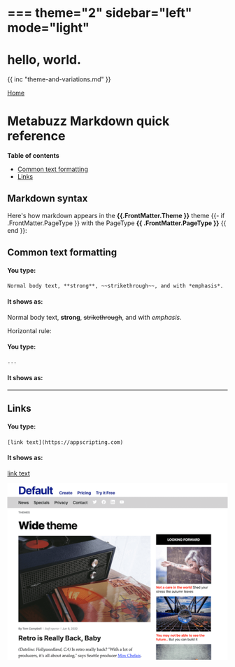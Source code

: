 ===
theme="2"
sidebar="left"
mode="light"
===


# hello, world.

{{ inc "theme-and-variations.md" }}


[Home](./index.html)

# Metabuzz Markdown quick reference

**Table of contents** 

* [Common text formatting](#common-text-formatting)
* [Links](#links)

## Markdown syntax

Here's how markdown appears in the **{{.FrontMatter.Theme }}** theme
{{- if .FrontMatter.PageType }}
with the PageType **{{ .FrontMatter.PageType }}**
{{ end }}:
## Common text formatting

#### You type:
```
Normal body text, **strong**, ~~strikethrough~~, and with *emphasis*.
```

#### It shows as:
Normal body text, **strong**, ~~strikethrough~~, and with *emphasis*.

Horizontal rule:

#### You type:
```
---
```

#### It shows as:
---

## Links

#### You type:
```
[link text](https://appscripting.com)
```

#### It shows as:
[link text](https://appscripting.com)

![screenshot](theme-1280x1024.png)

